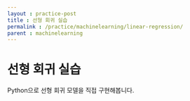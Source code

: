 ```yaml
---
layout : practice-post
title : 선형 회귀 실습
permalink : /practice/machinelearning/linear-regression/
parent : machinelearning
---
```


# 선형 회귀 실습
Python으로 선형 회귀 모델을 직접 구현해봅니다.